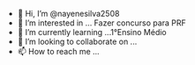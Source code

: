 - 👋 Hi, I’m @nayenesilva2508
- 👀 I’m interested in ... Fazer   concurso para PRF
- 🌱 I’m currently learning ...1°Ensino Médio
- 💞️ I’m looking to collaborate on ...
- 📫 How to reach me ...

<!---
nayenesilva2508/nayenesilva2508 is a ✨ special ✨ repository because its `README.md` (this file) appears on your GitHub profile.
You can click the Preview link to take a look at your changes.
--->
